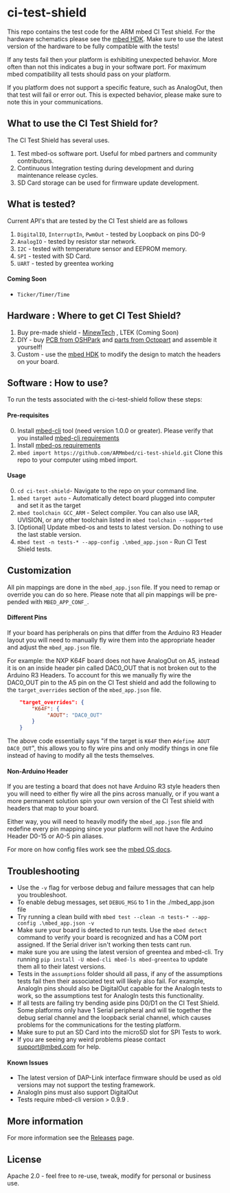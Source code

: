 # ci-test-shield
This repo contains the test code for the ARM mbed CI Test shield. For the hardware schematics please see the [mbed HDK](https://github.com/ARMmbed/mbed-HDK/tree/master/Production%20Design%20Projects/CITestShield). Make sure to use the latest version of the hardware to be fully compatible with the tests!

If any tests fail then your platform is exhibiting unexpected behavior. More often than not this indicates a bug in your software port. For maximum mbed compatibility all tests should pass on your platform.

If you platform does not support a specific feature, such as AnalogOut, then that test will fail or error out. This is expected behavior, please make sure to note this in your communications. 

## What to use the CI Test Shield for?
The CI Test Shield has several uses.

1. Test mbed-os software port. Useful for mbed partners and community contributors.
2. Continuous Integration testing during development and during maintenance release cycles. 
3. SD Card storage can be used for firmware update development. 

## What is tested?
Current API's that are tested by the CI Test shield are as follows

1. `DigitalIO`, `InterruptIn`, `PwmOut` - tested by Loopback on pins D0-9
2. `AnalogIO` - tested by resistor star network.
3. `I2C` - tested with temperature sensor and EEPROM memory.
4. `SPI` - tested with SD Card. 
5. `UART` - tested by greentea working


#### Coming Soon

* `Ticker/Timer/Time`

## Hardware : Where to get CI Test Shield?

1. Buy pre-made shield - [MinewTech](http://www.minewtech.cn/product/60655608234-804909412/CI_Test_Shield.html?spm=a2700.8304367.0.0.N9LkhJ) , LTEK (Coming Soon)
2. DIY - buy [PCB from OSHPark](https://oshpark.com/shared_projects/azR9r1l1) and [parts from Octopart](https://octopart.com/bom-tool/ZgvU783O) and assemble it yourself! 
3. Custom - use the [mbed HDK](http://github.com/ARMmbed/mbed-HDK/tree/master/Production%20Design%20Projects/CITestShield) to modify the design to match the headers on your board. 

## Software : How to use?
To run the tests associated with the ci-test-shield follow these steps:

#### Pre-requisites

0. Install [mbed-cli](https://github.com/armmbed/mbed-cli) tool (need version 1.0.0 or greater). Please verify that you installed [mbed-cli requirements](https://github.com/ARMmbed/mbed-cli#requirements)
1. Install [mbed-os requirements](https://github.com/ARMmbed/mbed-os/blob/master/requirements.txt)
2. `mbed import https://github.com/ARMmbed/ci-test-shield.git` Clone this repo to your computer using mbed import. 

#### Usage

0. `cd ci-test-shield`- Navigate to the repo on your command line. 
1. `mbed target auto` - Automatically detect board plugged into computer and set it as the target
3. `mbed toolchain GCC_ARM` - Select compiler. You can also use IAR, UVISION, or any other toolchain listed in `mbed toolchain --supported`
4. [Optional] Update mbed-os and tests to latest version. Do nothing to use the last stable version.
5. `mbed test -n tests-* --app-config .\mbed_app.json` - Run CI Test Shield tests. 

## Customization  
All pin mappings are done in the `mbed_app.json` file. If you need to remap or override you can do so here. Please note that all pin mappings will be pre-pended with `MBED_APP_CONF_`. 

#### Different Pins
If your board has peripherals on pins that differ from the Arduino R3 Header layout you will need to manually fly wire them into the appropriate header and adjust the `mbed_app.json` file.

For example: the NXP K64F board does not have AnalogOut on A5, instead it is on an inside header pin called DAC0_OUT that is not broken out to the Arduino R3 Headers. To account for this we manually fly wire the DAC0_OUT pin to the A5 pin on the CI Test shield and add the following to the `target_overrides` section of the `mbed_app.json` file. 

```json
    "target_overrides": {
        "K64F": {
             "AOUT": "DAC0_OUT"
        }
    }
```
The above code essentially says "if the target is `K64F` then `#define AOUT DAC0_OUT`", this allows you to fly wire pins and only modify things in one file instead of having to modify all the tests themselves. 

#### Non-Arduino Header
If you are testing a board that does not have Arduino R3 style headers then you will need to either fly wire all the pins across manually, or if you want a more permanent solution spin your own version of the CI Test shield with headers that map to your board. 

Either way, you will need to heavily modify the `mbed_app.json` file and redefine every pin mapping since your platform will not have the Arduino Header D0-15 or A0-5 pin aliases. 

For more on how config files work see the [mbed OS docs](https://docs.mbed.com/docs/mbed-os-handbook/en/latest/advanced/config_system/).

## Troubleshooting
- Use the `-v` flag for verbose debug and failure messages that can help you troubleshoot. 
- To enable debug messages, set ``DEBUG_MSG`` to 1 in the ./mbed_app.json file
- Try running a clean build with `mbed test --clean -n tests-* --app-config .\mbed_app.json -v`
- Make sure your board is detected to run tests. Use the `mbed detect` command to verify your board is recognized and has a COM port assigned. If the Serial driver isn't working then tests cant run. 
- make sure you are using the latest version of greentea and mbed-cli. Try running `pip install -U mbed-cli mbed-ls mbed-greentea` to update them all to their latest versions. 
- Tests in the `assumptions` folder should all pass, if any of the assumptions tests fail then their associated test will likely also fail. For example, AnalogIn pins should also be DigitalOut capable for the AnalogIn tests to work, so the assumptions test for AnalogIn tests this functionality. 
- If all tests are failing try bending aside pins D0/D1 on the CI Test Shield. Some platforms only have 1 Serial peripheral and will tie together the debug serial channel and the loopback serial channel, which causes problems for the communications for the testing platform. 
- Make sure to put an SD Card into the microSD slot for SPI Tests to work.
- If you are seeing any weird problems please contact support@mbed.com for help. 

#### Known Issues 
- The latest version of DAP-Link interface firmware should be used as old versions may not support the testing framework. 
- AnalogIn pins must also support DigitalOut
- Tests require mbed-cli version > 0.9.9 .

## More information
For more information see the [Releases](https://github.com/ARMmbed/ci-test-shield/releases) page.

## License
Apache 2.0 - feel free to re-use, tweak, modify for personal or business use.
